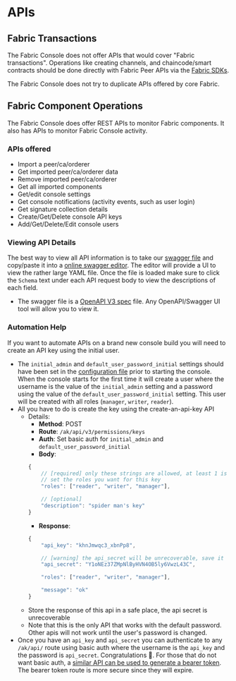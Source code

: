 # APIs

## Fabric Transactions

The Fabric Console does not offer APIs that would cover "Fabric transactions".
Operations like creating channels, and chaincode/smart contracts should be done directly with Fabric Peer APIs via the [Fabric SDKs](https://hyperledger.github.io/fabric-sdk-node).

The Fabric Console does not try to duplicate APIs offered by core Fabric.

## Fabric Component Operations

The Fabric Console does offer REST APIs to monitor Fabric components.
It also has APIs to monitor Fabric Console activity.

### APIs offered
- Import a peer/ca/orderer
- Get imported peer/ca/orderer data
- Remove imported peer/ca/orderer
- Get all imported components
- Get/edit console settings
- Get console notifications (activity events, such as user login)
- Get signature collection details
- Create/Get/Delete console API keys
- Add/Get/Delete/Edit console users

### Viewing API Details
The best way to view all API information is to take our [swagger file](../packages/athena/json_docs/json_validation/ibp_openapi_v3.yaml) and copy/paste it into a [online swagger editor](https://editor.swagger.io).
The editor will provide a UI to view the rather large YAML file.
Once the file is loaded make sure to click the `Schema` text under each API request body to view the descriptions of each field.

- The swagger file is a [OpenAPI V3 spec](https://swagger.io/specification/) file.
Any OpenAPI/Swagger UI tool will allow you to view it.

### Automation Help

If you want to automate APIs on a brand new console build you will need to create an API key using the initial user.

- The `initial_admin` and `default_user_password_initial` settings should have been set in the [configuration file](../env/README.md#config) prior to starting the console. When the console starts for the first time it will create a user where the username is the value of the `initial_admin` setting and a password using the value of the `default_user_password_initial` setting. This user will be created with all roles (`manager`, `writer`, `reader`).
- All you have to do is create the key using the create-an-api-key API
	- Details:
		- **Method**: POST
		- **Route**: `/ak/api/v3/permissions/keys`
		- **Auth**: Set basic auth for `initial_admin` and `default_user_password_initial`
		- **Body**:
		```js
		{
			// [required] only these strings are allowed, at least 1 is required
			// set the roles you want for this key
			"roles": ["reader", "writer", "manager"],

			// [optional]
			"description": "spider man's key"
		}
		```
		- **Response**:
		```js
		{
			"api_key": "khnJmwqc3_xbnPp8",

			// [warning] the api_secret will be unrecoverable, save it
			"api_secret": "Y1oNEz37ZMpNlByHVN4OB5ly6VwzL43C",

			"roles": ["reader", "writer", "manager"],

			"message": "ok"
		}
		```
	- Store the response of this api in a safe place, the api secret is unrecoverable
	- Note that this is the only API that works with the default password. Other apis will not work until the user's password is changed.
- Once you have an `api_key` and `api_secret` you can authenticate to any `/ak/api/` route using basic auth where the username is the `api_key` and the password is `api_secret`. Congratulations 🎈. For those that do not want basic auth, a [similar API can be used to generate a bearer token](../packages/athena/docs/permission_apis.md#1b-create-a-access-token-aka-bearer-token). The bearer token route is more secure since they will expire.
